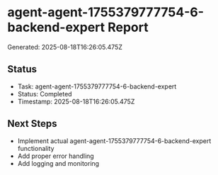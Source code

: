 # agent-agent-1755379777754-6-backend-expert Report

Generated: 2025-08-18T16:26:05.475Z

## Status
- Task: agent-agent-1755379777754-6-backend-expert
- Status: Completed
- Timestamp: 2025-08-18T16:26:05.475Z

## Next Steps
- Implement actual agent-agent-1755379777754-6-backend-expert functionality
- Add proper error handling
- Add logging and monitoring

